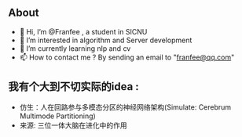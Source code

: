 ## About
- 👋 Hi, I’m @Franfee , a student in SICNU
- 👀 I’m interested in algorithm and Server development
- 🌱 I’m currently learning nlp and cv
- 📫 How to contact me ? By sending an email to "franfee@qq.com"

## 我有个大到不切实际的idea :
- 仿生：人在回路参与多模态分区的神经网络架构(Simulate: Cerebrum Multimode Partitioning)
- 来源: 三位一体大脑在进化中的作用

<!---
Franfee/Franfee is a ✨ special ✨ repository because its `README.md` (this file) appears on your GitHub profile.
You can click the Preview link to take a look at your changes.
--->
